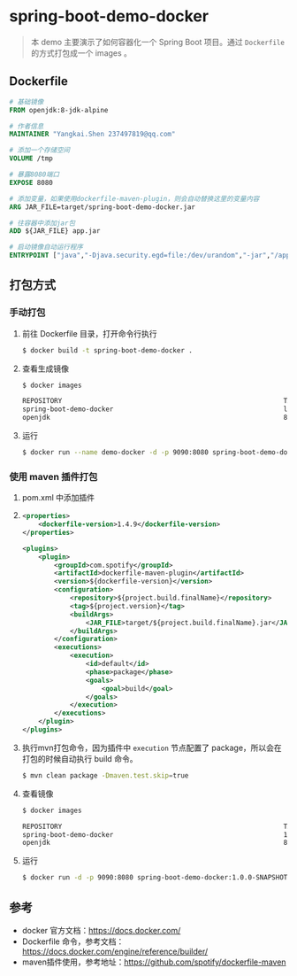# spring-boot-demo-docker

> 本 demo 主要演示了如何容器化一个  Spring Boot 项目。通过 `Dockerfile` 的方式打包成一个 images 。

## Dockerfile

```dockerfile
# 基础镜像
FROM openjdk:8-jdk-alpine

# 作者信息
MAINTAINER "Yangkai.Shen 237497819@qq.com"

# 添加一个存储空间
VOLUME /tmp

# 暴露8080端口
EXPOSE 8080

# 添加变量，如果使用dockerfile-maven-plugin，则会自动替换这里的变量内容
ARG JAR_FILE=target/spring-boot-demo-docker.jar

# 往容器中添加jar包
ADD ${JAR_FILE} app.jar

# 启动镜像自动运行程序
ENTRYPOINT ["java","-Djava.security.egd=file:/dev/urandom","-jar","/app.jar"]
```

## 打包方式

### 手动打包

1. 前往 Dockerfile 目录，打开命令行执行

   ```bash
   $ docker build -t spring-boot-demo-docker .
   ```

2. 查看生成镜像

   ```bash
   $ docker images

   REPOSITORY                                                        TAG                 IMAGE ID            CREATED             SIZE
   spring-boot-demo-docker                                           latest	      bc29a29ffca0        2 hours ago         119MB
   openjdk                                                           8-jdk-alpine        97bc1352afde        5 weeks ago         103MB
   ```

3. 运行

   ```bash
   $ docker run --name demo-docker -d -p 9090:8080 spring-boot-demo-docker
   ```

###  使用 maven 插件打包

1. pom.xml 中添加插件

2. ```xml
   <properties>
       <dockerfile-version>1.4.9</dockerfile-version>
   </properties>

   <plugins>
       <plugin>
           <groupId>com.spotify</groupId>
           <artifactId>dockerfile-maven-plugin</artifactId>
           <version>${dockerfile-version}</version>
           <configuration>
               <repository>${project.build.finalName}</repository>
               <tag>${project.version}</tag>
               <buildArgs>
                   <JAR_FILE>target/${project.build.finalName}.jar</JAR_FILE>
               </buildArgs>
           </configuration>
           <executions>
               <execution>
                   <id>default</id>
                   <phase>package</phase>
                   <goals>
                       <goal>build</goal>
                   </goals>
               </execution>
           </executions>
       </plugin>
   </plugins>
   ```

2. 执行mvn打包命令，因为插件中 `execution` 节点配置了 package，所以会在打包的时候自动执行 build 命令。

   ```bash
   $ mvn clean package -Dmaven.test.skip=true
   ```

3. 查看镜像

   ```bash
   $ docker images

   REPOSITORY                                                        TAG                 IMAGE ID            CREATED             SIZE
   spring-boot-demo-docker                                           1.0.0-SNAPSHOT      bc29a29ffca0        2 hours ago         119MB
   openjdk                                                           8-jdk-alpine        97bc1352afde        5 weeks ago         103MB
   ```

4. 运行

   ```bash
   $ docker run -d -p 9090:8080 spring-boot-demo-docker:1.0.0-SNAPSHOT
   ```

## 参考

- docker 官方文档：https://docs.docker.com/
- Dockerfile 命令，参考文档：https://docs.docker.com/engine/reference/builder/
- maven插件使用，参考地址：https://github.com/spotify/dockerfile-maven
